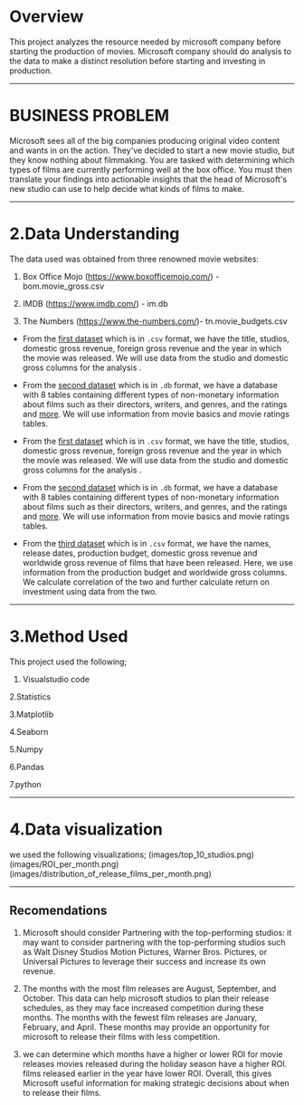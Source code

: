 # Overview
This project analyzes the resource needed by microsoft company before starting the production of movies. Microsoft company should do analysis to the data to make a distinct resolution before starting and investing in production.

---

 #  BUSINESS PROBLEM
 Microsoft sees all of the big companies producing original video content and wants in on the action. They've decided to start a new movie studio, but they know nothing about filmmaking. You are tasked with determining which types of films are currently performing well at the box office. You must then translate your findings into actionable insights that the head of Microsoft's new studio can use to help decide what kinds of films to make.

 ---
 
 # 2.Data Understanding
 The data used was obtained from three renowned movie websites:
 1. Box Office Mojo (https://www.boxofficemojo.com/) - bom.movie_gross.csv

 2. IMDB (https://www.imdb.com/) - im.db

 3. The Numbers (https://www.the-numbers.com/)- tn.movie_budgets.csv
 
 * From the [first dataset](bom.movie_gross.csv) which is in `.csv` format, we have the title, studios, domestic gross revenue, foreign gross revenue and the year in which the movie was released. We will use data from the studio and domestic gross columns for the analysis .
 
* From the [second dataset](im.db) which is in `.db` format, we have a database with 8 tables containing different types of non-monetary information about films such as their directors, writers, and genres, and the ratings and [more](images/imdb_data_erd.jpeg). We will use information from movie basics and movie ratings tables.
 
 
 * From the [first dataset](bom.movie_gross.csv) which is in `.csv` format, we have the title, studios, domestic gross revenue, foreign gross revenue and the year in which the movie was released. We will use data from the studio and domestic gross columns for the analysis .
 
* From the [second dataset](im.db) which is in `.db` format, we have a database with 8 tables containing different types of non-monetary information about films such as their directors, writers, and genres, and the ratings and [more](images/imdb_data_erd.jpeg). We will use information from movie basics and movie ratings tables.
 
 
 * From the [third dataset](data/tn.movie_budgets.csv.gz) which is in `.csv` format, we have the names, release dates, production budget, domestic gross revenue and worldwide gross revenue of films that have been released. Here, we use information from the production budget and worldwide gross columns. We calculate correlation of the two and further calculate return on investment using data from the two.

---

# 3.Method Used
This project used the following;
1. Visualstudio code

2.Statistics

3.Matplotlib

4.Seaborn

5.Numpy

6.Pandas

7.python

---

# 4.Data visualization
we used the following visualizations;
(images/top_10_studios.png)
(images/ROI_per_month.png)
(images/distribution_of_release_films_per_month.png)

---
## Recomendations

 1. Microsoft should consider Partnering with the top-performing studios: it may want to consider partnering with the top-performing studios such as Walt Disney Studios Motion Pictures, Warner Bros. Pictures, or Universal Pictures to leverage their success and increase its own revenue.

 2. The months with the most film releases are August, September, and October. This data can help microsoft studios to plan their release schedules, as they may face increased competition during these months.
The months with the fewest film releases are January, February, and April. These months may provide an opportunity for microsoft to release their films with less competition.

3. we can determine which months have a higher or lower ROI for movie releases movies released during the holiday season have a higher ROI. films released earlier in the year have lower ROI. Overall, this  gives Microsoft useful information for making strategic decisions about when to release their films.